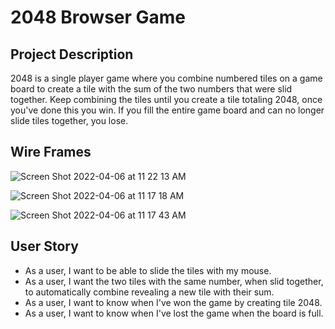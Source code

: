 # 2048 Browser Game

<h2>Project Description</h2>

<p> 2048 is a single player game where you combine numbered tiles on a game board to create a tile with the sum of the two numbers that were slid together. Keep combining the tiles until you create a tile totaling 2048, once you've done this you win. If you fill the entire game board and can no longer slide tiles together, you lose. </p>

<h2> Wire Frames </h2>

![Screen Shot 2022-04-06 at 11 22 13 AM](https://user-images.githubusercontent.com/99045660/162010040-6b20a03f-4857-436e-a173-d84229392277.png)

![Screen Shot 2022-04-06 at 11 17 18 AM](https://user-images.githubusercontent.com/99045660/162009182-a862264b-c7e3-4c5d-b5c8-4cd3f592196d.png)

![Screen Shot 2022-04-06 at 11 17 43 AM](https://user-images.githubusercontent.com/99045660/162009197-3784a2e3-636c-4fe9-b44b-8e23c0ea4993.png)

<h2> User Story </h2>
<p> <ul>
  <li> As a user, I want to be able to slide the tiles with my mouse. </li>
  <li> As a user, I want the two tiles with the same number, when slid together, to automatically combine revealing a new tile with their sum.</li>
  <li> As a user, I want to know when I've won the game by creating tile 2048.</li>
  <li> As a user, I want to know when I've lost the game when the board is full.</li>
    </ul>
